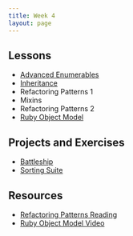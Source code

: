 ```yaml
---
title: Week 4
layout: page
---
```


## Lessons

* [Advanced Enumerables](../lessons/advanced_enumerables)
* [Inheritance](../lessons/inheritance)
* Refactoring Patterns 1
* Mixins
* Refactoring Patterns 2
* [Ruby Object Model](../lessons/ruby_object_model_alt)

## Projects and Exercises

* [Battleship](../projects/battleship)
* [Sorting Suite](../projects/sorting_suite)

## Resources
* [Refactoring Patterns Reading](https://github.com/turingschool/challenges/blob/master/refactoring_patterns_reading.markdown)
* [Ruby Object Model Video](https://vimeo.com/160952993)
